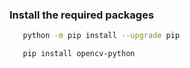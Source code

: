 ### Install the required packages

```sh
   python -m pip install --upgrade pip
```

```sh
   pip install opencv-python
```

